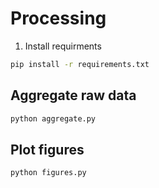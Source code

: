 # Processing

1. Install requirments

```sh
pip install -r requirements.txt
```

## Aggregate raw data

```sh
python aggregate.py
```

## Plot figures

```sh
python figures.py
```
